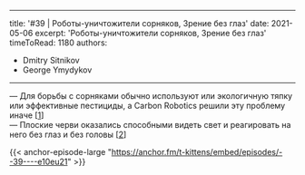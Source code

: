 
---
title: '#39 | Роботы-уничтожители сорняков, Зрение без глаз'
date: 2021-05-06
excerpt: 'Роботы-уничтожители сорняков, Зрение без глаз'
timeToRead: 1180
authors:
  - Dmitry Sitnikov
  - George Ymydykov
---

— Для борьбы с сорняками обычно используют или экологичную тяпку или эффективные пестициды, а Carbon Robotics решили эту проблему иначе [[1](https://www.freethink.com/articles/farming-robot)]<br/>
— Плоские черви оказались способными видеть свет и реагировать на него без глаз и без головы [[2](https://www.livescience.com/decapitated-worm-sees-with-its-body.html)]

{{< anchor-episode-large "https://anchor.fm/t-kittens/embed/episodes/--39----e10eu21" >}}
